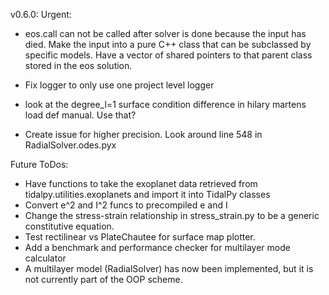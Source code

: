 
v0.6.0:
Urgent:
- eos.call can not be called after solver is done because the input has died. Make the input into a pure C++ class that can be subclassed by specific models. Have a vector of shared pointers to that parent class stored in the eos solution. 

- Fix logger to only use one project level logger
- look at the degree_l=1 surface condition difference in hilary martens load def manual. Use that?

* Create issue for higher precision. Look around line 548 in RadialSolver.odes.pyx

Future ToDos:
* Have functions to take the exoplanet data retrieved from tidalpy.utilities.exoplanets and import it into TidalPy classes
* Convert e^2 and I^2 funcs to precompiled e and I
* Change the stress-strain relationship in stress_strain.py to be a generic constitutive equation.
* Test rectilinear vs PlateChautee for surface map plotter.
* Add a benchmark and performance checker for multilayer mode calculator
* A multilayer model (RadialSolver) has now been implemented, but it is not currently part of the OOP scheme.
